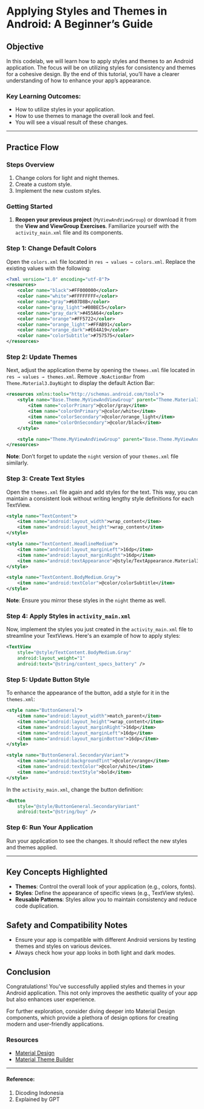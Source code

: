 # Applying Styles and Themes in Android: A Beginner’s Guide

## Objective

In this codelab, we will learn how to apply styles and themes to an Android application. The focus will be on utilizing styles for consistency and themes for a cohesive design. By the end of this tutorial, you’ll have a clearer understanding of how to enhance your app’s appearance.

### Key Learning Outcomes:
- How to utilize styles in your application.
- How to use themes to manage the overall look and feel.
- You will see a visual result of these changes.

---

## Practice Flow

### Steps Overview

1. Change colors for light and night themes.
2. Create a custom style.
3. Implement the new custom styles.

### Getting Started

1. **Reopen your previous project** (`MyViewAndViewGroup`) or download it from the **View and ViewGroup Exercises**. Familiarize yourself with the `activity_main.xml` file and its components.

### Step 1: Change Default Colors

Open the `colors.xml` file located in `res → values → colors.xml`. Replace the existing values with the following:

```xml
<?xml version="1.0" encoding="utf-8"?>
<resources>
    <color name="black">#FF000000</color>
    <color name="white">#FFFFFFFF</color>
    <color name="gray">#607D8B</color>
    <color name="gray_light">#B0BEC5</color>
    <color name="gray_dark">#455A64</color>
    <color name="orange">#FF5722</color>
    <color name="orange_light">#FFAB91</color>
    <color name="orange_dark">#E64A19</color>
    <color name="colorSubtitle">#757575</color>
</resources>
```

### Step 2: Update Themes

Next, adjust the application theme by opening the `themes.xml` file located in `res → values → themes.xml`. Remove `.NoActionBar` from `Theme.Material3.DayNight` to display the default Action Bar:

```xml
<resources xmlns:tools="http://schemas.android.com/tools">
    <style name="Base.Theme.MyViewAndViewGroup" parent="Theme.Material3.DayNight">
        <item name="colorPrimary">@color/gray</item>
        <item name="colorOnPrimary">@color/white</item>
        <item name="colorSecondary">@color/orange_light</item>
        <item name="colorOnSecondary">@color/black</item>
    </style>

    <style name="Theme.MyViewAndViewGroup" parent="Base.Theme.MyViewAndViewGroup" />
</resources>
```

**Note**: Don’t forget to update the `night` version of your `themes.xml` file similarly.

### Step 3: Create Text Styles

Open the `themes.xml` file again and add styles for the text. This way, you can maintain a consistent look without writing lengthy style definitions for each TextView.

```xml
<style name="TextContent">
    <item name="android:layout_width">wrap_content</item>
    <item name="android:layout_height">wrap_content</item>
</style>

<style name="TextContent.HeadlineMedium">
    <item name="android:layout_marginLeft">16dp</item>
    <item name="android:layout_marginRight">16dp</item>
    <item name="android:textAppearance">@style/TextAppearance.Material3.HeadlineMedium</item>
</style>

<style name="TextContent.BodyMedium.Gray">
    <item name="android:textColor">@color/colorSubtitle</item>
</style>
```

**Note**: Ensure you mirror these styles in the `night` theme as well.

### Step 4: Apply Styles in `activity_main.xml`

Now, implement the styles you just created in the `activity_main.xml` file to streamline your TextViews. Here's an example of how to apply styles:

```xml
<TextView
    style="@style/TextContent.BodyMedium.Gray"
    android:layout_weight="1"
    android:text="@string/content_specs_battery" />
```

### Step 5: Update Button Style

To enhance the appearance of the button, add a style for it in the `themes.xml`:

```xml
<style name="ButtonGeneral">
    <item name="android:layout_width">match_parent</item>
    <item name="android:layout_height">wrap_content</item>
    <item name="android:layout_marginRight">16dp</item>
    <item name="android:layout_marginLeft">16dp</item>
    <item name="android:layout_marginBottom">16dp</item>
</style>

<style name="ButtonGeneral.SecondaryVariant">
    <item name="android:backgroundTint">@color/orange</item>
    <item name="android:textColor">@color/white</item>
    <item name="android:textStyle">bold</item>
</style>
```

In the `activity_main.xml`, change the button definition:

```xml
<Button
    style="@style/ButtonGeneral.SecondaryVariant"
    android:text="@string/buy" />
```

### Step 6: Run Your Application

Run your application to see the changes. It should reflect the new styles and themes applied.

---

## Key Concepts Highlighted

- **Themes**: Control the overall look of your application (e.g., colors, fonts).
- **Styles**: Define the appearance of specific views (e.g., TextView styles).
- **Reusable Patterns**: Styles allow you to maintain consistency and reduce code duplication.

## Safety and Compatibility Notes

- Ensure your app is compatible with different Android versions by testing themes and styles on various devices.
- Always check how your app looks in both light and dark modes.

## Conclusion

Congratulations! You've successfully applied styles and themes in your Android application. This not only improves the aesthetic quality of your app but also enhances user experience. 

For further exploration, consider diving deeper into Material Design components, which provide a plethora of design options for creating modern and user-friendly applications.

### Resources

- [Material Design](https://material.io/design)
- [Material Theme Builder](https://material.io/resources/theme-builder)

---
#### Reference:
1. Dicoding Indonesia
2. Explained by GPT